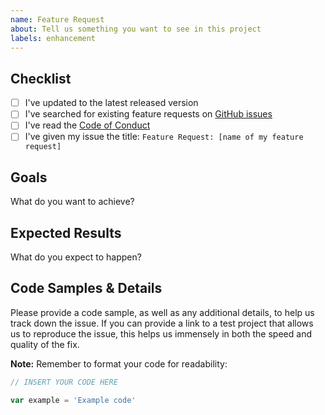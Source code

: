 ```yaml
---
name: Feature Request
about: Tell us something you want to see in this project
labels: enhancement
---
```


## Checklist

- [ ] I've updated to the latest released version
- [ ] I've searched for existing feature requests on [GitHub issues](https://github.com/khulnasoft/meta-business-sdk-codegen/issues)
- [ ] I've read the [Code of Conduct](CODE_OF_CONDUCT.md)
- [ ] I've given my issue the title: `Feature Request: [name of my feature request]`

## Goals

What do you want to achieve?

## Expected Results

What do you expect to happen?

## Code Samples & Details

Please provide a code sample, as well as any additional details, to help us track down the issue. If you can provide a link to a test project that allows us to reproduce the issue, this helps us immensely in both the speed and quality of the fix.

**Note:** Remember to format your code for readability:

```js
// INSERT YOUR CODE HERE

var example = 'Example code'
```
